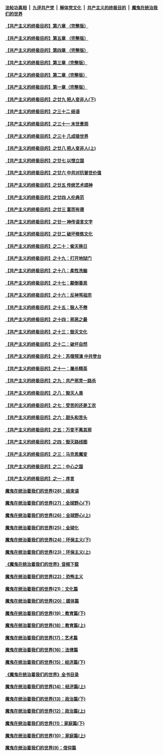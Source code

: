 ####  [法轮功真相](../../../../basic/blob/master/README.md?t=11140439) &nbsp;|&nbsp; [九评共产党](../../../../9ping.md/blob/master/README.md?t=11140439) &nbsp;|&nbsp; [解体党文化](../../../../jtdwh.md/blob/master/README.md?t=11140439)  &nbsp;|&nbsp; [共产主义的终极目的](../../../../gczydzjmd.md/blob/master/README.md?t=11140439) &nbsp;|&nbsp; [魔鬼在统治我们的世界](../../../../mgztzwmdsj.md/blob/master/README.md?t=11140439) 

#### [【共产主义的终极目的】第六章 （完整版）](../pages/nsc422/n11428913.md?t=11140439) 

#### [【共产主义的终极目的】第五章 （完整版）](../pages/nsc422/n11428912.md?t=11140439) 

#### [【共产主义的终极目的】第四章 （完整版）](../pages/nsc422/n11428907.md?t=11140439) 

#### [【共产主义的终极目的】第三章（完整版）](../pages/nsc422/n11428848.md?t=11140439) 

#### [【共产主义的终极目的】第二章（完整版）](../pages/nsc422/n11428831.md?t=11140439) 

#### [【共产主义的终极目的】第一章（完整版）](../pages/nsc422/n11417651.md?t=11140439) 

#### [【共产主义的终极目的】之廿九 把人变非人(下)](../pages/nsc422/n11344140.md?t=11140439) 

#### [【共产主义的终极目的】之三十二 结语](../pages/nsc422/n11360535.md?t=11140439) 

#### [【共产主义的终极目的】之三十一 末世景观](../pages/nsc422/n11351129.md?t=11140439) 

#### [【共产主义的终极目的】之三十 几成狼世界](../pages/nsc422/n11348280.md?t=11140439) 

#### [【共产主义的终极目的】之廿八 把人变非人(上)](../pages/nsc422/n11340492.md?t=11140439) 

#### [【共产主义的终极目的】之廿七 以恨立国](../pages/nsc422/n11336944.md?t=11140439) 

#### [【共产主义的终极目的】之廿六 中共对抗普世价值](../pages/nsc422/n11324785.md?t=11140439) 

#### [【共产主义的终极目的】之廿五 传统艺术颂神](../pages/nsc422/n11296396.md?t=11140439) 

#### [【共产主义的终极目的】之廿四 人伦典范](../pages/nsc422/n11296397.md?t=11140439) 

#### [【共产主义的终极目的】之廿三 富而有德](../pages/nsc422/n11283598.md?t=11140439) 

#### [【共产主义的终极目的】之廿一 神传语言文字](../pages/nsc422/n11263265.md?t=11140439) 

#### [【共产主义的终极目的】之廿二 破坏修炼文化](../pages/nsc422/n11245728.md?t=11140439) 

#### [【共产主义的终极目的】之二十：偷天换日](../pages/nsc422/n11238846.md?t=11140439) 

#### [【共产主义的终极目的】之十九：打开地狱门](../pages/nsc422/n11206376.md?t=11140439) 

#### [【共产主义的终极目的】之十八：柔性洗脑](../pages/nsc422/n11199994.md?t=11140439) 

#### [【共产主义的终极目的】之十七：颠倒善恶](../pages/nsc422/n11179782.md?t=11140439) 

#### [【共产主义的终极目的】之十六：反神骂祖宗](../pages/nsc422/n11166798.md?t=11140439) 

#### [【共产主义的终极目的】之十五：毁人不倦](../pages/nsc422/n11166792.md?t=11140439) 

#### [【共产主义的终极目的】之十四：邪恶之最](../pages/nsc422/n11150249.md?t=11140439) 

#### [【共产主义的终极目的】之十三：毁灭文化](../pages/nsc422/n11135227.md?t=11140439) 

#### [【共产主义的终极目的】之十二：破坏自然](../pages/nsc422/n11135214.md?t=11140439) 

#### [【共产主义的终极目的】之十：苏俄预演 中共登台](../pages/nsc422/n11118424.md?t=11140439) 

#### [【共产主义的终极目的】之十一：屠杀精英](../pages/nsc422/n11118442.md?t=11140439) 

#### [【共产主义的终极目的】之九：共产邪灵一路杀](../pages/nsc422/n11114139.md?t=11140439) 

#### [【共产主义的终极目的】之八：毁灭人类](../pages/nsc422/n11108503.md?t=11140439) 

#### [【共产主义的终极目的】之七：受苦的还是工农](../pages/nsc422/n11101809.md?t=11140439) 

#### [【共产主义的终极目的】之六：甜头和苦头](../pages/nsc422/n11096971.md?t=11140439) 

#### [【共产主义的终极目的】之五：万变不离其邪](../pages/nsc422/n11091285.md?t=11140439) 

#### [【共产主义的终极目的】之四：毁灭路线图](../pages/nsc422/n11086284.md?t=11140439) 

#### [【共产主义的终极目的】之三：马克思魔变](../pages/nsc422/n11061941.md?t=11140439) 

#### [【共产主义的终极目的】之二：中心之国](../pages/nsc422/n11047728.md?t=11140439) 

#### [【共产主义的终极目的】之一：序言](../pages/nsc422/n11086077.md?t=11140439) 

#### [魔鬼在统治着我们的世界(28)：结束语](../pages/nsc422/n10936246.md?t=11140439) 

#### [魔鬼在统治着我们的世界(27)：全球野心(下)](../pages/nsc422/n10928319.md?t=11140439) 

#### [魔鬼在统治着我们的世界(26)：全球野心(上)](../pages/nsc422/n10900318.md?t=11140439) 

#### [魔鬼在统治着我们的世界(25)：全球化](../pages/nsc422/n10788205.md?t=11140439) 

#### [魔鬼在统治着我们的世界(24)：环保主义(下)](../pages/nsc422/n10695307.md?t=11140439) 

#### [魔鬼在统治着我们的世界(23)：环保主义(上)](../pages/nsc422/n10688613.md?t=11140439) 

#### [《魔鬼在统治着我们的世界》音频下载](../pages/nsc422/n10635553.md?t=11140439) 

#### [魔鬼在统治着我们的世界(22)：恐怖主义](../pages/nsc422/n10614727.md?t=11140439) 

#### [魔鬼在统治着我们的世界(21)：文化篇](../pages/nsc422/n10597706.md?t=11140439) 

#### [魔鬼在统治着我们的世界(20)：媒体篇](../pages/nsc422/n10586579.md?t=11140439) 

#### [魔鬼在统治着我们的世界(19)：教育篇(下)](../pages/nsc422/n10564808.md?t=11140439) 

#### [魔鬼在统治着我们的世界(18)：教育篇(上)](../pages/nsc422/n10526970.md?t=11140439) 

#### [魔鬼在统治着我们的世界(17)：艺术篇](../pages/nsc422/n10499093.md?t=11140439) 

#### [魔鬼在统治着我们的世界(16)：法律篇](../pages/nsc422/n10485969.md?t=11140439) 

#### [魔鬼在统治着我们的世界(15)：经济篇(下)](../pages/nsc422/n10469975.md?t=11140439) 

#### [《魔鬼在统治着我们的世界》全书目录](../pages/nsc422/n10464261.md?t=11140439) 

#### [魔鬼在统治着我们的世界(14)：经济篇(上)](../pages/nsc422/n10457370.md?t=11140439) 

#### [魔鬼在统治着我们的世界(13)：政治篇(下)](../pages/nsc422/n10448270.md?t=11140439) 

#### [魔鬼在统治着我们的世界(12)：政治篇(上)](../pages/nsc422/n10444576.md?t=11140439) 

#### [魔鬼在统治着我们的世界(11)：家庭篇(下)](../pages/nsc422/n10440961.md?t=11140439) 

#### [魔鬼在统治着我们的世界(10)：家庭篇(上)](../pages/nsc422/n10435448.md?t=11140439) 

#### [魔鬼在统治着我们的世界(9)：信仰篇](../pages/nsc422/n10432159.md?t=11140439) 

